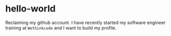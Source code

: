 # hello-world
Reclaiming my github account.
I have recently started my software engineer training at `Wethinkcode` and I want to build my profile.
